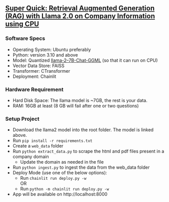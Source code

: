 ## [Super Quick: Retrieval Augmented Generation (RAG) with Llama 2.0 on Company Information using CPU](https://python.plainenglish.io/super-quick-building-your-own-custom-llama-on-company-information-5d7af78d1999)

### Software Specs
- Operating System: Ubuntu preferably
- Python: version 3.10 and above
- Model: Quantized [llama-2–7B-Chat-GGML](https://huggingface.co/TheBloke/Llama-2-7B-Chat-GGML/blob/main/llama-2-7b-chat.ggmlv3.q8_0.bin) (so that it can run on CPU)
- Vector Data Store: FAISS
- Transformer: CTransformer
- Deployment: Chainlit

### Hardware Requirement
- Hard Disk Space: The llama model is ~7GB, the rest is your data.
- RAM: 16GB at least (8 GB will fail after one or two questions)

### Setup Project
- Download the llama2 model into the root folder. The model is linked above.
- Run `pip install -r requirements.txt`
- Create a `web_data` folder
- Run `python extract_data.py` to scrape the html and pdf files present in a company domain
  - Update the domain as needed in the file
- Run `python ingest.py` to ingest the data from the web_data folder
- Deploy Mode (use one of the below options): 
  - Run `chainlit run deploy.py -w` <br>
    OR
  - Run `python -m chainlit run deploy.py -w`
- App will be available on http://localhost:8000